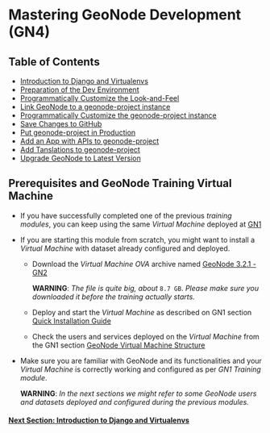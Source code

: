 # Mastering GeoNode Development (GN4)

## Table of Contents

 - [Introduction to Django and Virtualenvs](DJANGO_INTRO.md)
 - [Preparation of the Dev Environment](DEV_ENV.md)
 - [Programmatically Customize the Look-and-Feel](LANDF_SIMPLE.md)
 - [Link GeoNode to a geonode-project instance](GEONODE_PROJ_DEV.md)
 - [Programmatically Customize the geonode-project instance](GEONODE_PROJ_CUST.md)
 - [Save Changes to GitHub](GEONODE_PROJ_SAVE_GITHUB.md)
 - [Put geonode-project in Production](GEONODE_PROJ_PROD.md)
 - [Add an App with APIs to geonode-project](GEONODE_PROJ_APP.md)
 - [Add Tanslations to geonode-project](GEONODE_PROJ_TRX.md)
 - [Upgrade GeoNode to Latest Version](GEONODE_UPGRADE.md)

## Prerequisites and GeoNode Training Virtual Machine

* If you have successfully completed one of the previous _training modules_, you can keep using the same _Virtual Machine_ deployed at [GN1](../GN1/QUICK_INSTALL.md)
* If you are starting this module from scratch, you might want to install a _Virtual Machine_ with dataset already configured and deployed.
   - Download the _Virtual Machine OVA_ archive named [GeoNode 3.2.1 - GN2](url)
   
     **WARNING**: _The file is quite big, about_ `8.7 GB`. _Please make sure you downloaded it before the training actually starts._
   -  Deploy and start the _Virtual Machine_ as described on GN1 section [Quick Installation Guide](../GN1/QUICK_INSTALL.md)
   -  Check the users and services deployed on the _Virtual Machine_ from the GN1 section [GeoNode Virtual Machine Structure](../GN1/VM_STRUCTURE.md)
* Make sure you are familiar with GeoNode and its functionalities and your _Virtual Machine_ is correctly working and configured as per _GN1 Training module_.

     **WARNING**: _In the next sections we might refer to some GeoNode users and datasets deployed and configured during the previous modules._

#### [Next Section: Introduction to Django and Virtualenvs](DJANGO_INTRO.md)
